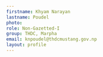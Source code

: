```yaml
---
firstname: Khyam Narayan
lastname: Poudel
photo: 
role: Non-Gazetted-I
group: THDC, Marpha
email: knpoudel@thdcmustang.gov.np
layout: profile
---
```


